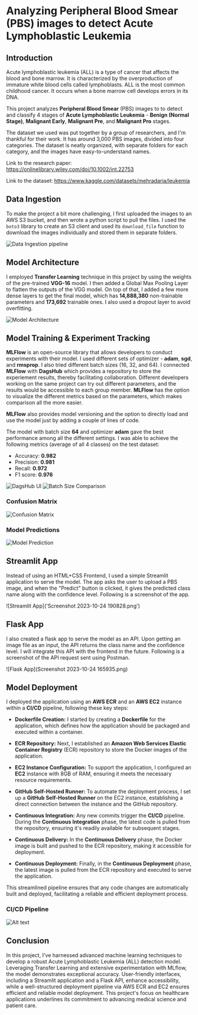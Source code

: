 # Analyzing Peripheral Blood Smear (PBS) images to detect Acute Lymphoblastic Leukemia
## Introduction
Acute lymphoblastic leukemia (ALL) is a type of cancer that affects the blood and bone marrow. It is characterized by the overproduction of immature white blood cells called lymphoblasts. ALL is the most common childhood cancer. It occurs when a bone marrow cell develops errors in its DNA.

This project analyzes **Peripheral Blood Smear** (PBS) images to to detect and classify 4 stages of **Acute Lymphoblastic Leukemia** - **Benign (Normal Stage)**, **Malignant Early**, **Malignant Pre**, and **Malignant Pro** stages.

The dataset we used was put together by a group of researchers, and I'm thankful for their work. It has around 3,000 PBS images, divided into four categories. The dataset is neatly organized, with separate folders for each category, and the images have easy-to-understand names.

Link to the research paper: https://onlinelibrary.wiley.com/doi/10.1002/int.22753

Link to the dataset: https://www.kaggle.com/datasets/mehradaria/leukemia


## Data Ingestion
To make the project a bit more challenging, I first uploaded the images to an AWS S3 bucket, and then wrote a python script to pull the files. I used the `boto3` library to create an S3 client and used its `download_file` function to download the images individually and stored them in separate folders.

![Data Ingestion pipeline](image.png)

## Model Architecture
I employed **Transfer Learning** technique in this project by using the weights of the pre-trained **VGG-16** model. I then added a Global Max Pooling Layer to flatten the outputs of the VGG model. On top of that, I added a few more dense layers to get the final model, which has **14,888,380** non-trainable parameters and **173,692** trainable ones. I also used a dropout layer to avoid overfitting.

![Model Architecture](image1.png)

## Model Training & Experiment Tracking
**MLFlow** is an open-source library that allows developers to conduct experiments with their model. I used different sets of optimizer - **adam**, **sgd**, and **rmsprop**. I also tried different batch sizes (16, 32, and 64). I connected **MLFlow** with **DagsHub** which provides a repository to store the experiement results, thereby facilitating collaboration. Different developers working on the same project can try out different parameters, and the results would be accessible to each group member. **MLFlow** has the option to visualize the different metrics based on the parameters, which makes comparison all the more easier.

**MLFlow** also provides model versioning and the option to directly load and use the model just by adding a couple of lines of code.

The model with batch size **64** and optimizer **adam** gave the best performance among all the different settings. I was able to achieve the following metrics (average of all 4 classes) on the test dataset:

* Accuracy: **0.982**
* Precision: **0.981**
* Recall: **0.972**
* F1 score: **0.976**


![DagsHub UI](image-1.png)
![Batch Size Comparison](image-2.png)

### Confusion Matrix
![Confusion Matrix](confusion_matrix.png)

### Model Predictions
![Model Prediction](predictions.png)

## Streamlit App
Instead of using an HTML+CSS Frontend, I used a simple Streamlit application to serve the model. The app asks the user to upload a PBS image, and when the "Predict" button is clicked, it gives the predicted class name along with the confidence level. Following is a screenshot of the app.

![Streamlit App]('Screenshot 2023-10-24 190828.png')

## Flask App
I also created a flask app to serve the model as an API. Upon getting an image file as an input, the API returns the class name and the confidence level. I will integrate this API with the frontend in the future.
Following is a screenshot of the API request sent using Postman.

![Flask App](Screenshot 2023-10-24 165935.png)

## Model Deployment
I deployed the application using an **AWS ECR** and an **AWS EC2** instance within a **CI/CD** pipeline, following these key steps:

* **Dockerfile Creation:** I started by creating a **Dockerfile** for the application, which defines how the application should be packaged and executed within a container.

* **ECR Repository:** Next, I established an **Amazon Web Services Elastic Container Registry** (ECR) repository to store the Docker images of the application.

* **EC2 Instance Configuration:** To support the application, I configured an **EC2** instance with 8GB of RAM, ensuring it meets the necessary resource requirements.

* **GitHub Self-Hosted Runner:** To automate the deployment process, I set up a **GitHub Self-Hosted Runner** on the EC2 instance, establishing a direct connection between the instance and the GitHub repository.

* **Continuous Integration:** Any new commits trigger the **CI/CD** pipeline. During the **Continuous Integration** phase, the latest code is pulled from the repository, ensuring it's readily available for subsequent stages.

* **Continuous Delivery:** In the **Continuous Delivery** phase, the Docker image is built and pushed to the ECR repository, making it accessible for deployment.

* **Continuous Deployment:** Finally, in the **Continuous Deployment** phase, the latest image is pulled from the ECR repository and executed to serve the application.

This streamlined pipeline ensures that any code changes are automatically built and deployed, facilitating a reliable and efficient deployment process.

### CI/CD Pipeline
![Alt text](image-3.png)

## Conclusion
In this project, I've harnessed advanced machine learning techniques to develop a robust Acute Lymphoblastic Leukemia (ALL) detection model. Leveraging Transfer Learning and extensive experimentation with MLflow, the model demonstrates exceptional accuracy. User-friendly interfaces, including a Streamlit application and a Flask API, enhance accessibility, while a well-structured deployment pipeline via AWS ECR and EC2 ensures efficient and reliable model deployment. This project's focus on healthcare applications underlines its commitment to advancing medical science and patient care.

